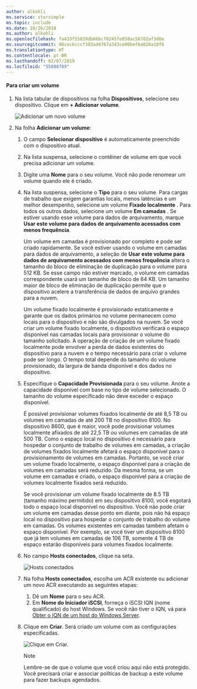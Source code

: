 ```yaml
---
author: alkohli
ms.service: storsimple
ms.topic: include
ms.date: 10/26/2018
ms.author: alkohli
ms.openlocfilehash: fa433f55839db66bcf8245fe058ac56702af3d6e
ms.sourcegitcommit: 90cec6cccf303ad4767a343ce00befba020a10f6
ms.translationtype: HT
ms.contentlocale: pt-BR
ms.lasthandoff: 02/07/2019
ms.locfileid: "55888789"
---
```

#### <a name="to-create-a-volume"></a>Para criar um volume
1. Na lista tabular de dispositivos na folha **Dispositivos**, selecione seu dispositivo. Clique em **+ Adicionar volume**.

    ![Adicionar um novo volume](./media/storsimple-8000-create-volume-u2/step5createvol1.png)

2. Na folha **Adicionar um volume**:
   
   1. O campo **Selecionar dispositivo** é automaticamente preenchido com o dispositivo atual.

   2. Na lista suspensa, selecione o contêiner de volume em que você precisa adicionar um volume. 

   3.  Digite uma **Nome** para o seu volume. Você não pode renomear um volume quando ele é criado.

   4. Na lista suspensa, selecione o **Tipo** para o seu volume. Para cargas de trabalho que exigem garantias locais, menos latências e um melhor desempenho, selecione um volume **Fixado localmente** . Para todos os outros dados, selecione um volume **Em camadas** . Se estiver usando esse volume para dados de arquivamento, marque **Usar este volume para dados de arquivamento acessados com menos frequência**.
      
       Um volume em camadas é provisionado por completo e pode ser criado rapidamente. Se você estiver usando o volume em camadas para dados de arquivamento, a seleção de **Usar este volume para dados de arquivamento acessados com menos frequência** altera o tamanho do bloco de eliminação de duplicação para o volume para 512 KB. Se esse campo não estiver marcado, o volume em camadas correspondente usará um tamanho de bloco de 64 KB. Um tamanho maior de bloco de eliminação de duplicação permite que o dispositivo acelere a transferência de dados de arquivo grandes para a nuvem.
       
       Um volume fixado localmente é provisionado estaticamente e garante que os dados primários no volume permanecem como locais para o dispositivo e não são divulgados na nuvem.  Se você criar um volume fixado localmente, o dispositivo verificará o espaço disponível nas camadas locais para provisionar o volume do tamanho solicitado. A operação de criação de um volume fixado localmente pode envolver a perda de dados existentes do dispositivo para a nuvem e o tempo necessário para criar o volume pode ser longo. O tempo total depende do tamanho do volume provisionado, da largura de banda disponível e dos dados no dispositivo.

   5. Especifique o **Capacidade Provisionada** para o seu volume. Anote a capacidade disponível com base no tipo de volume selecionado. O tamanho do volume especificado não deve exceder o espaço disponível.
      
       É possível provisionar volumes fixados localmente de até 8,5 TB ou volumes em camadas de até 200 TB no dispositivo 8100. No dispositivo 8600, que é maior, você pode provisionar volumes localmente afixados de até 22,5 TB ou volumes em camadas de até 500 TB. Como o espaço local no dispositivo é necessário para hospedar o conjunto de trabalho de volumes em camadas, a criação de volumes fixados localmente afetará o espaço disponível para o provisionamento de volumes em camadas. Portanto, se você criar um volume fixado localmente, o espaço disponível para a criação de volumes em camadas será reduzido. Da mesma forma, se um volume em camadas é criado, o espaço disponível para a criação de volumes localmente fixados será reduzido.
      
       Se você provisionar um volume fixado localmente de 8.5 TB (tamanho máximo permitido) em seu dispositivo 8100, você esgotará todo o espaço local disponível no dispositivo. Você não pode criar um volume em camadas desse ponto em diante, pois não há espaço local no dispositivo para hospedar o conjunto de trabalho do volume em camadas. Os volumes existentes em camadas também afetam o espaço disponível. Por exemplo, se você tiver um dispositivo 8100 que já tem volumes em camadas de 106 TB, somente 4 TB de espaço estarão disponíveis para volumes fixados localmente.

    6. No campo **Hosts conectados**, clique na seta. 

        ![Hosts conectados](./media/storsimple-8000-create-volume-u2/step5createvol2.png)

    7. Na folha **Hosts conectados**, escolha um ACR existente ou adicionar um novo ACR executando as seguintes etapas:

       1. Dê um **Nome** para o seu ACR.
       2. Em **Nome do Iniciador iSCSI**, forneça o iSCSI IQN (nome qualificado) do host Windows. Se você não tiver o IQN, vá para [Obter o IQN de um host do Windows Server](#get-the-iqn-of-a-windows-server-host).

    9. Clique em **Criar**. Será criado um volume com as configurações especificadas.

        ![Clique em Criar. ](./media/storsimple-8000-create-volume-u2/step5createvol3.png)

        > [!NOTE]
        > Lembre-se de que o volume que você criou aqui não está protegido. Você precisará criar e associar políticas de backup a este volume para fazer backups agendados. 

